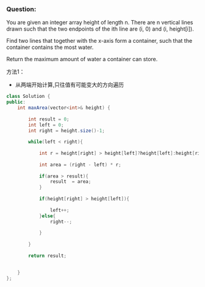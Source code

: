 ### Question:
You are given an integer array height of length n. There are n vertical lines drawn such that the two endpoints of the ith line are (i, 0) and (i, height[i]).

Find two lines that together with the x-axis form a container, such that the container contains the most water.

Return the maximum amount of water a container can store.


方法1：
- 从两端开始计算,只往值有可能变大的方向遍历

```cs
class Solution {
public:
    int maxArea(vector<int>& height) {
        
        int result = 0;
        int left = 0;
        int right = height.size()-1;
        
        while(left < right){
            
            int r = height[right] > height[left]?height[left]:height[right];
            
            int area = (right - left) * r;
            
            if(area > result){
                result  = area;
            }
            
            if(height[right] > height[left]){
                
                left++;
            }else{
                right--;
                
            }
            
        }
        
        return result;
        
        
    }
};
```
